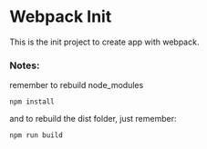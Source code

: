 # Webpack Init

This is the init project to create app with webpack.

### Notes:
remember to rebuild node_modules
```
npm install
```

and to rebuild the dist folder, just remember:
```
npm run build
```